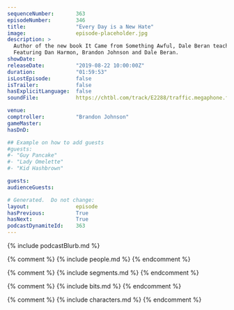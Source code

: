 ```yaml
---
sequenceNumber:       363
episodeNumber:        346
title:                "Every Day is a New Hate"
image:                episode-placeholder.jpg
description: >
  Author of the new book It Came from Something Awful, Dale Beran teaches us the history 4chan and 8chan. How did simple websites transform into centers of white nationalism, violence and tools of politics? 
  Featuring Dan Harmon, Brandon Johnson and Dale Beran.
showDate:             
releaseDate:          "2019-08-22 10:00:00Z"
duration:             "01:59:53"
isLostEpisode:        false
isTrailer:            false
hasExplicitLanguage:  false
soundFile:            https://chtbl.com/track/E2288/traffic.megaphone.fm/STA3768422803.mp3?updated=1596576016

venue:                
comptroller:          "Brandon Johnson"
gameMaster:           
hasDnD:               

## Example on how to add guests
#guests:
#- "Guy Pancake"
#- "Lady Omelette"
#- "Kid Hashbrown"

guests:
audienceGuests:

# Generated.  Do not change:
layout:               episode
hasPrevious:          True
hasNext:              True
podcastDynamiteId:    363
---
```


{% include podcastBlurb.md %}

{% comment %}
{% include people.md %}
{% endcomment %}

{% comment %}
{% include segments.md %}
{% endcomment %}

{% comment %}
{% include bits.md %}
{% endcomment %}

{% comment %}
{% include characters.md %}
{% endcomment %}
